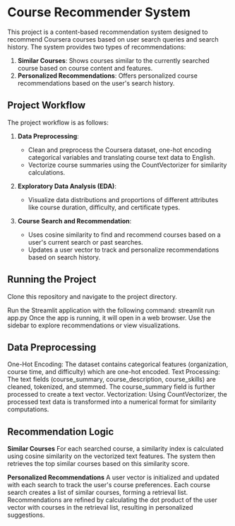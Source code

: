 # Course Recommender System

This project is a content-based recommendation system designed to recommend Coursera courses based on user search queries and search history. The system provides two types of recommendations:
1. **Similar Courses**: Shows courses similar to the currently searched course based on course content and features.
2. **Personalized Recommendations**: Offers personalized course recommendations based on the user's search history.

## Project Workflow

The project workflow is as follows:

1. **Data Preprocessing**:
   - Clean and preprocess the Coursera dataset, one-hot encoding categorical variables and translating course text data to English.
   - Vectorize course summaries using the CountVectorizer for similarity calculations.

2. **Exploratory Data Analysis (EDA)**:
   - Visualize data distributions and proportions of different attributes like course duration, difficulty, and certificate types.

3. **Course Search and Recommendation**:
   - Uses cosine similarity to find and recommend courses based on a user's current search or past searches.
   - Updates a user vector to track and personalize recommendations based on search history.


## Running the Project
Clone this repository and navigate to the project directory.

Run the Streamlit application with the following command:
streamlit run app.py
Once the app is running, it will open in a web browser. Use the sidebar to explore recommendations or view visualizations.

## Data Preprocessing
One-Hot Encoding: The dataset contains categorical features (organization, course time, and difficulty) which are one-hot encoded.
Text Processing: The text fields (course_summary, course_description, course_skills) are cleaned, tokenized, and stemmed. The course_summary field is further processed to create a text vector.
Vectorization: Using CountVectorizer, the processed text data is transformed into a numerical format for similarity computations.

## Recommendation Logic
**Similar Courses**
For each searched course, a similarity index is calculated using cosine similarity on the vectorized text features. The system then retrieves the top similar courses based on this similarity score.

**Personalized Recommendations**
A user vector is initialized and updated with each search to track the user's course preferences.
Each course search creates a list of similar courses, forming a retrieval list. Recommendations are refined by calculating the dot product of the user vector with courses in the retrieval list, resulting in personalized suggestions.
